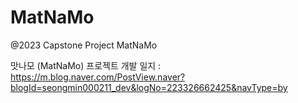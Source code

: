 # MatNaMo

@2023 Capstone Project MatNaMo

맛나모 (MatNaMo) 프로젝트 개발 일지 : 
https://m.blog.naver.com/PostView.naver?blogId=seongmin000211_dev&logNo=223326662425&navType=by
